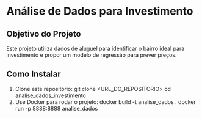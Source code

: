 # Análise de Dados para Investimento
## Objetivo do Projeto
Este projeto utiliza dados de aluguel para identificar o bairro ideal para investimento e propor um modelo de regressão para prever preços.
## Como Instalar
1. Clone este repositório:
   git clone <URL_DO_REPOSITORIO>
   cd analise_dados_investimento
2. Use Docker para rodar o projeto:
   docker build -t analise_dados .
   docker run -p 8888:8888 analise_dados
